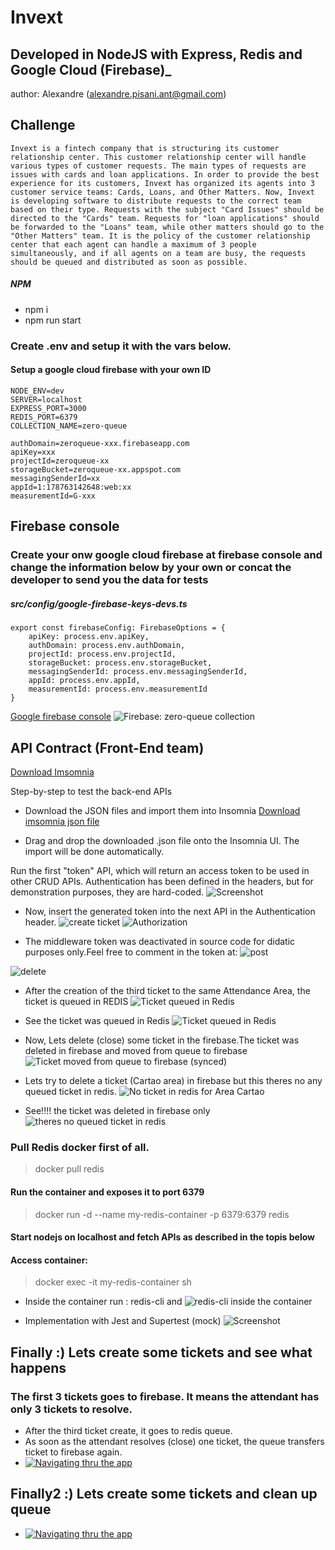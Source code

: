 # Invext

## Developed in NodeJS with Express, Redis and Google Cloud (Firebase)_

author: Alexandre (alexandre.pisani.ant@gmail.com)

## Challenge

```
Invext is a fintech company that is structuring its customer relationship center. This customer relationship center will handle various types of customer requests. The main types of requests are issues with cards and loan applications. In order to provide the best experience for its customers, Invext has organized its agents into 3 customer service teams: Cards, Loans, and Other Matters. Now, Invext is developing software to distribute requests to the correct team based on their type. Requests with the subject "Card Issues" should be directed to the "Cards" team. Requests for "loan applications" should be forwarded to the "Loans" team, while other matters should go to the "Other Matters" team. It is the policy of the customer relationship center that each agent can handle a maximum of 3 people simultaneously, and if all agents on a team are busy, the requests should be queued and distributed as soon as possible.
```

##### NPM 

-   npm i
-   npm run start

### Create .env and setup it with the vars below.
#### Setup a google cloud firebase with your own ID
```
NODE_ENV=dev
SERVER=localhost
EXPRESS_PORT=3000
REDIS_PORT=6379
COLLECTION_NAME=zero-queue

authDomain=zeroqueue-xxx.firebaseapp.com
apiKey=xxx
projectId=zeroqueue-xx
storageBucket=zeroqueue-xx.appspot.com
messagingSenderId=xx
appId=1:178763142648:web:xx
measurementId=G-xxx
```

## Firebase console
### Create your onw google cloud firebase at firebase console and change the information below by your own or concat the developer to send you the data for tests

##### src/config/google-firebase-keys-devs.ts
```
export const firebaseConfig: FirebaseOptions = {
    apiKey: process.env.apiKey,
    authDomain: process.env.authDomain,
    projectId: process.env.projectId,
    storageBucket: process.env.storageBucket,
    messagingSenderId: process.env.messagingSenderId,
    appId: process.env.appId,
    measurementId: process.env.measurementId
}
```
[Google firebase console](https://console.firebase.google.com/u/0/project/zeroqueue-30894/firestore)
![Firebase: zero-queue collection](image-1.png)

## API Contract (Front-End team)

[Download Imsomnia](https://insomnia.rest/download)

Step-by-step to test the back-end APIs

-   Download the JSON files and import them into Insomnia
    [Download imsomnia json file](https://drive.google.com/file/d/145I5okDFDkm5TFr87sL5E2U6OBmofWov/view?usp=share_link)

-   Drag and drop the downloaded .json file onto the Insomnia UI. The import will be done automatically.

Run the first "token" API, which will return an access token to be used in other CRUD APIs. Authentication has been defined in the headers, but for demonstration purposes, they are hard-coded.
    ![Screenshot](https://i.ibb.co/2dvMNQR/image.png)

-   Now, insert the generated token into the next API in the Authentication header.
![create ticket](image-2.png)
![Authorization](image-3.png)

- The middleware token was deactivated in source code for didatic purposes only.Feel free to comment in the token at:
![post](image-13.png)

![delete](image-14.png)

- After the creation of the third ticket to the same Attendance Area, the ticket is queued in REDIS
![Ticket queued in Redis](image-6.png)

- See the ticket was queued in Redis
![Ticket queued in Redis](image-7.png)

-   Now, Lets delete (close) some ticket in the firebase.The ticket was deleted in firebase and moved from queue to firebase
![Ticket moved from queue to firebase (synced)](image-8.png)

- Lets try to delete a ticket (Cartao area) in firebase but this theres no any queued ticket in redis.
![No ticket in redis for Area Cartao](image-9.png)

- See!!!! the ticket was deleted in firebase only
![theres no queued ticket in redis](image-10.png)

### Pull Redis docker first of all.
> docker pull redis
#### Run the container and exposes it to port 6379
> docker run -d --name my-redis-container -p 6379:6379 redis
#### Start nodejs on localhost and fetch APIs as described in the topis below
#### Access container:
> docker exec -it my-redis-container sh
 - Inside the container run : redis-cli and
![redis-cli inside the container](image-12.png)

-   Implementation with Jest and Supertest (mock)
    ![Screenshot](image.png)

## Finally :) Lets create some tickets and see what happens
### The first 3 tickets goes to firebase. It means the attendant has only 3 tickets to resolve.
 - After the third ticket create, it goes to redis queue.
 - As soon as the attendant resolves (close) one ticket, the queue transfers ticket to firebase again.
 - [![Navigating thru the app](image-15.png)](https://youtu.be/qOU5n9jsi_A)
 
## Finally2 :) Lets create some tickets and clean up queue
- [![Navigating thru the app](image-16.png)](https://youtu.be/LkAfhdv_nj4)
